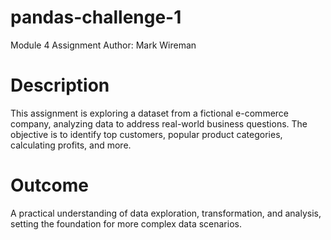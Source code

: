 # pandas-challenge-1
Module 4 Assignment
Author: Mark Wireman

# Description
This assignment is exploring a dataset from a fictional e-commerce company, analyzing data to address real-world business questions. The objective is to identify top customers, popular product categories, calculating profits, and more. 

# Outcome
A practical understanding of data exploration, transformation, and analysis, setting the foundation for more complex data scenarios.

